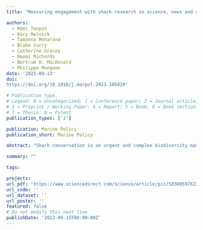 ```yaml
---
title: "Measuring engagement with shark research in science, news and social media, and policy: A bibliometric analysis"

authors:
  - Rémi Toupin
  - Kory Melnick
  - Tamanna Moharana
  - Blake Curry
  - Catherine Gracey
  - Naomi Richards
  - Bertrum H. MacDonald
  - Philippe Mongeon
date: '2023-09-13'
doi: '
https://doi.org/10.1016/j.marpol.2023.105829'

# Publication type.
# Legend: 0 = Uncategorized; 1 = Conference paper; 2 = Journal article;
# 3 = Preprint / Working Paper; 4 = Report; 5 = Book; 6 = Book section;
# 7 = Thesis; 8 = Patent
publication_types: ['2']

publication: Marine Policy
publication_short: Marine Policy

abstract: "Shark conservation is an urgent and complex biodiversity matter. While research on sharks is an important output of the knowledge production processes that could inform conservation policy and management decisions, whether all relevant knowledge is reaching the public and policy-makers has been questioned. Concerns have been expressed that attention given to research is skewed towards specific and often more sensationalist topics that do not provide an accurate picture of the shark-related issues and of possible solutions to decision-makers and the general public. This study thus analysed Web of Science publications related to sharks to determine the degree of attention different areas of shark-related research received in science, social media, news media, and policy documents. Highly concentrated distributions of citations, and mentions in social media, news media, or policy documents were found, but little relationship exists between the attention that individual publications or research areas receive in the different spheres. These findings show the diversity of shark-related research and its audiences and suggest a need for research evaluation to acknowledge that research impact can take many forms. In addition, developing outreach strategies is needed to ensure that relevant research is adequately disseminated to the public and policy-makers. This study can help researchers, resource managers, and other stakeholders better understand the diverse body of scientific evidence that could be mobilized into policies and practices for shark conservation."

summary: ""

tags: 

projects:
url_pdf: 'https://www.sciencedirect.com/science/article/pii/S0308597X23003627/pdfft?md5=6aab1c78513d47ea0e0eab4ed36d4b54&pid=1-s2.0-S0308597X23003627-main.pdf'
url_code: ''
url_dataset: ''
url_poster: ''
featured: false
# Do not modify this next line
publishDate: '2022-06-15T00:00:00Z'
---
```

